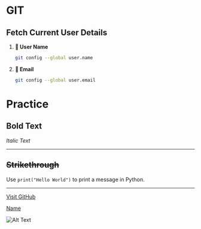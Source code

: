 # GIT
## Fetch Current User Details
1. **📌 User Name**
   ```sh
   git config --global user.name
2. **📌 Email**
   ```sh
   git config --global user.email


# Practice

**Bold Text**
---
*Italic Text*
***
~~Strikethrough~~
---
Use `print("Hello World")` to print a message in Python.
***
[Visit GitHub](https://github.com)

[Name](https:..google.com)

![Alt Text](https://example.com/image.png)
